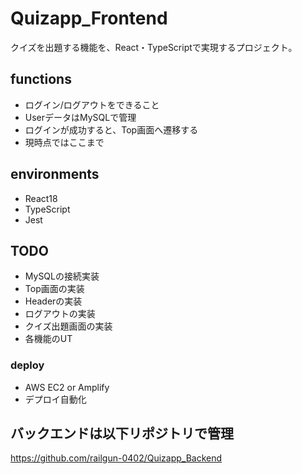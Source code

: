 # Quizapp_Frontend
クイズを出題する機能を、React・TypeScriptで実現するプロジェクト。

## functions
- ログイン/ログアウトをできること
- UserデータはMySQLで管理
- ログインが成功すると、Top画面へ遷移する
- 現時点ではここまで

## environments
- React18
- TypeScript
- Jest
## TODO
- MySQLの接続実装
- Top画面の実装
- Headerの実装
- ログアウトの実装
- クイズ出題画面の実装
- 各機能のUT

### deploy
- AWS EC2 or Amplify
- デプロイ自動化

## バックエンドは以下リポジトリで管理
https://github.com/railgun-0402/Quizapp_Backend
